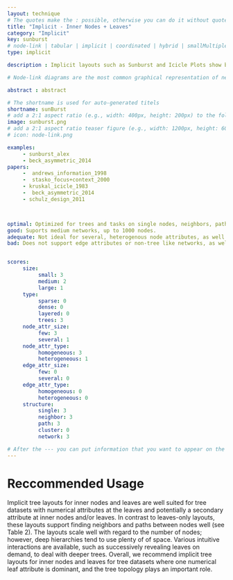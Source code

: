 ```yaml
---
layout: technique
# The quotes make the : possible, otherwise you can do it without quotes
title: "Implicit - Inner Nodes + Leaves"
category: "Implicit"
key: sunburst
# node-link | tabular | implicit | coordinated | hybrid | smallMultiples
type: implicit

description : Implicit layouts such as Sunburst and Icicle Plots show both the whole backbone of the tree with the intermediate nodes and the leafs. The hierarchy is encoded by adjacency, i.e a child node is adjacent to its root. The root-child relationship is encoded by the order (inner-to-outer for Sunburst, for example).

# Node-link diagrams are the most common graphical representation of networks. In a node-link diagram, the nodes are drawn as point marks and the links as line/curve marks connecting the nodes. Node link layouts are the subject of its own field of study -- graph drawing -- and countless algorithms for node-link layouts have been developed.

abstract : abstract

# The shortname is used for auto-generated titels
shortname: sunBurst
# add a 2:1 aspect ratio (e.g., width: 400px, height: 200px) to the folder /assets/images/papers/
image: sunburst.png
# add a 2:1 aspect ratio teaser figure (e.g., width: 1200px, height: 600px) to the folder /assets/images/papers/
# icon: node-link.png

examples:
     - sunburst_alex
     - beck_asymmetric_2014
papers:
     -  andrews_information_1998
     -  stasko_focus+context_2000
     - kruskal_icicle_1983
     -  beck_asymmetric_2014
     - schulz_design_2011



optimal: Optimized for trees and tasks on single nodes, neighbors, paths, and subnetworks. 
good: Suports medium networks, up to 1000 nodes.   
adequate: Not ideal for several, heterogenous node attributes, as well as large networks with over 1000 nodes.
bad: Does not support edge attributes or non-tree like networks, as well as tasks on clusters.  


scores:
     size: 
          small: 3
          medium: 2
          large: 1
     type: 
          sparse: 0
          dense: 0
          layered: 0
          trees: 3
     node_attr_size: 
          few: 3
          several: 1
     node_attr_type: 
          homogeneous: 3
          heterogeneous: 1
     edge_attr_size: 
          few: 0
          several: 0
     edge_attr_type: 
          homogeneous: 0
          heterogeneous: 0
     structure: 
          single: 3
          neighbor: 3
          path: 3
          cluster: 0
          network: 3

# After the --- you can put information that you want to appear on the website using markdown formatting or HTML. A good example are acknowledgements, extra references, an erratum, etc.
---
```


# Reccommended Usage

Implicit tree layouts for inner nodes and
leaves are well suited for tree datasets with numerical attributes
at the leaves and potentially a secondary attribute at inner nodes
and/or leaves. In contrast to leaves-only layouts, these layouts support
finding neighbors and paths between nodes well (see Table 2).
The layouts scale well with regard to the number of nodes; however,
deep hierarchies tend to use plenty of of space. Various intuitive interactions are available, such as successively revealing leaves on
demand, to deal with deeper trees. Overall, we recommend implicit
tree layouts for inner nodes and leaves for tree datasets where one
numerical leaf attribute is dominant, and the tree topology plays an
important role. 



